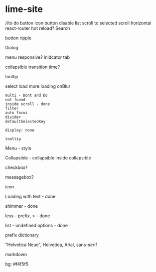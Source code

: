 # lime-site
//to do
button
    icon button
    disable
list
    scroll to selected
scroll
    horizontal
react-router
    hot reload?
Search

button
    ripple

Dialog

menu 
    responsive?
    inidcator
tab

collapsible
    transition time?

tooltip

select
	load more
	loading
	onBlur

	multi - Dont and Do
	not found
	inside scroll - done
	filter
	auto focus
	divider
	defaultSelectedKey
	
	display: none

	tooltip

Menu - style    

Collapsible 
	- collapsible inside collapsible

checkbox?

messagebox?

icon

Loading with text - done

shimmer - done

less - prefix, > - done

list - undefined options - done

prefix dictionary

"Helvetica Neue", Helvetica, Arial, sans-serif

markdown

bg: #f4f5f5

